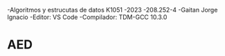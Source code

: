 -Algoritmos y estrucutas de datos K1051
-2023
-208.252-4
-Gaitan Jorge Ignacio
-Editor: VS Code
-Compilador: TDM-GCC 10.3.0
# AED